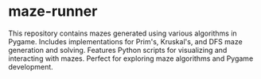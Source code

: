 # maze-runner
This repository contains mazes generated using various algorithms in Pygame. Includes implementations for Prim's, Kruskal's, and DFS maze generation and solving. Features Python scripts for visualizing and interacting with mazes. Perfect for exploring maze algorithms and Pygame development.
